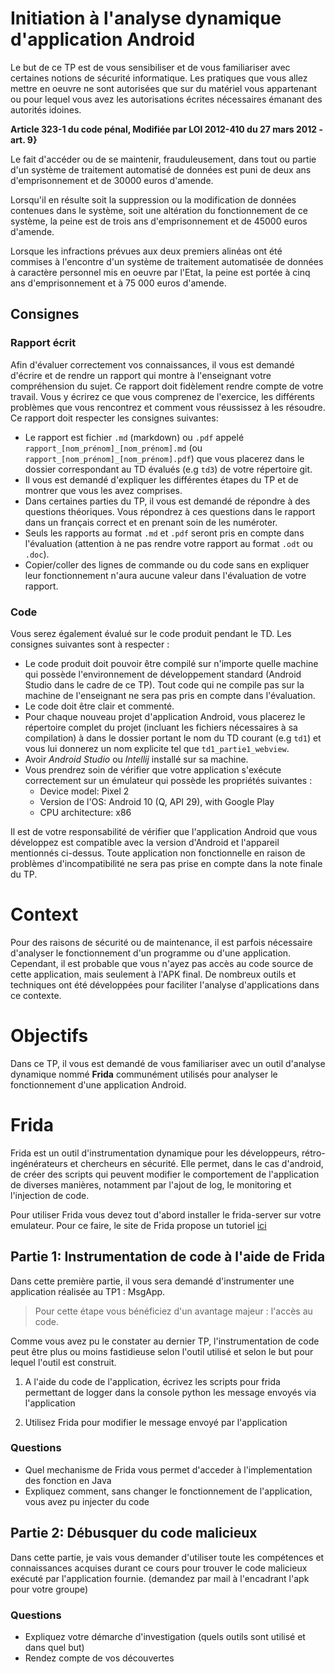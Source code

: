 # Initiation à l'analyse dynamique d'application Android
Le but de ce TP est de vous sensibiliser et de vous familiariser avec certaines notions de sécurité informatique.
Les pratiques que vous allez mettre en oeuvre ne sont autorisées que sur du matériel vous appartenant ou pour lequel
vous avez les autorisations écrites nécessaires émanant des autorités idoines.

**Article 323-1 du code pénal, Modifiée par LOI 2012-410 du 27 mars 2012 - art. 9}**

Le fait d'accéder ou de se maintenir, frauduleusement, dans tout ou partie d'un système de traitement automatisé de données est puni de deux ans d'emprisonnement et de 30000 euros d'amende.

Lorsqu'il en résulte soit la suppression ou la modification de données contenues dans le système, soit une altération du fonctionnement de ce système, la peine est de trois ans d'emprisonnement et de 45000 euros d'amende.

Lorsque les infractions prévues aux deux premiers alinéas ont été commises à l'encontre d'un système de traitement automatisée de données à caractère personnel mis en oeuvre par l'Etat, la peine est portée à cinq ans d'emprisonnement et à 75 000 euros d'amende.

## Consignes

### Rapport écrit

Afin d'évaluer correctement vos connaissances, il vous est demandé d'écrire et de rendre un rapport qui montre à l'enseignant votre compréhension du sujet.
Ce rapport doit fidèlement rendre compte de votre travail.
Vous y écrirez ce que vous comprenez de l'exercice, les différents problèmes que vous rencontrez et comment vous réussissez à les résoudre.
Ce rapport doit respecter les consignes suivantes:
- Le rapport est fichier `.md` (markdown) ou `.pdf` appelé `rapport_[nom_prénom]_[nom_prénom].md` (ou `rapport_[nom_prénom]_[nom_prénom].pdf`) que vous placerez dans le dossier correspondant au TD évalués (e.g `td3`) de votre répertoire git.
- Il vous est demandé d'expliquer les différentes étapes du TP et de montrer que vous les avez comprises.
- Dans certaines parties du TP, il vous est demandé de répondre à des questions théoriques. Vous répondrez à ces questions dans le rapport dans un français correct et en prenant soin de les numéroter.
- Seuls les rapports au format `.md` et `.pdf` seront pris en compte dans l'évaluation (attention à ne pas rendre votre rapport au format `.odt` ou `.doc`).
- Copier/coller des lignes de commande ou du code sans en expliquer leur fonctionnement n'aura aucune valeur dans l'évaluation de votre rapport.

### Code

Vous serez également évalué sur le code produit pendant le TD.
Les consignes suivantes sont à respecter :
- Le code produit doit pouvoir être compilé sur n'importe quelle machine qui possède l'environnement de développement standard (Android Studio dans le cadre de ce TP). Tout code qui ne compile pas sur la machine de l'enseignant ne sera pas pris en compte dans l'évaluation.
- Le code doit être clair et commenté.
- Pour chaque nouveau projet d'application Android, vous placerez le répertoire complet du projet (incluant les fichiers nécessaires à sa compilation) à dans le dossier portant le nom du TD courant (e.g `td1`) et vous lui donnerez un nom explicite tel que `td1_partie1_webview`.
- Avoir *Android Studio* ou *Intellij* installé sur sa machine.
- Vous prendrez soin de vérifier que votre application s'exécute correctement sur un émulateur qui possède les propriétés suivantes :
    - Device model: Pixel 2
    - Version de l'OS: Android 10 (Q, API 29), with Google Play
    - CPU architecture: x86
    
Il est de votre responsabilité de vérifier que l'application Android que vous développez est compatible avec la version d'Android et l'appareil mentionnés ci-dessus.
Toute application non fonctionnelle en raison de problèmes d'incompatibilité ne sera pas prise en compte dans la note finale du TP.

# Context

Pour des raisons de sécurité ou de maintenance, il est parfois nécessaire d'analyser le fonctionnement d'un programme ou d'une application.
Cependant, il est probable que vous n'ayez pas accès au code source de cette application, mais seulement à l'APK final.
De nombreux outils et techniques ont été développées pour faciliter l'analyse d'applications dans ce contexte.

# Objectifs

Dans ce TP, il vous est demandé de vous familiariser avec un outil d'analyse dynamique nommé **Frida** communément utilisés pour analyser le fonctionnement d'une application Android.

# Frida

Frida est un outil d'instrumentation dynamique pour les développeurs, rétro-ingénérateurs et chercheurs en sécurité. Elle permet, dans le cas d'android, de créer des scripts qui peuvent modifier le comportement de l'application de diverses manières, notamment par l'ajout de log, le monitoring et l'injection de code.

Pour utiliser Frida vous devez tout d'abord installer le frida-server sur votre emulateur.
Pour ce faire, le site de Frida propose un tutoriel [ici](https://frida.re/docs/android/)

## Partie 1: Instrumentation de code à l'aide de Frida

Dans cette première partie, il vous sera demandé d'instrumenter une application réalisée au TP1 : MsgApp.

> Pour cette étape vous bénéficiez d'un avantage majeur : l'accès au code.

Comme vous avez pu le constater au dernier TP, l'instrumentation de code peut être plus ou moins fastidieuse selon l'outil utilisé et selon le but pour lequel l'outil est construit.

1. A l'aide du code de l'application, écrivez les scripts pour frida permettant de logger dans la console python les message envoyés via l'application

2. Utilisez Frida pour modifier le message envoyé par l'application

### Questions

- Quel mechanisme de Frida vous permet d'acceder à l'implementation des fonction en Java
- Expliquez comment, sans changer le fonctionnement de l'application, vous avez pu injecter du code


## Partie 2: Débusquer du code malicieux

Dans cette partie, je vais vous demander d'utiliser toute les compétences et connaissances acquises durant ce cours pour trouver le code malicieux exécuté par l'application fournie. (demandez par mail à l'encadrant l'apk pour votre groupe)

### Questions 

- Expliquez votre démarche d'investigation (quels outils sont utilisé et dans quel but)
- Rendez compte de vos découvertes